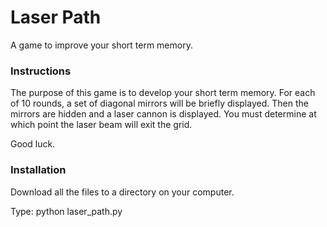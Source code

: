 # Laser Path
A game to improve your short term memory.

### Instructions
The purpose of this game is to develop your short term memory.
For each of 10 rounds, a set of diagonal mirrors will be briefly displayed.
Then the mirrors are hidden and a laser cannon is displayed.
You must determine at which point the laser beam will exit the grid.

Good luck.

### Installation
Download all the files to a directory on your computer.

Type: python laser_path.py
